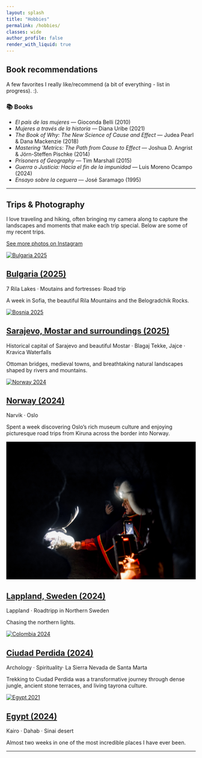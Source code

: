 ```yaml
---
layout: splash
title: "Hobbies"
permalink: /hobbies/
classes: wide
author_profile: false
render_with_liquid: true
---
```


## Book recommendations

A few favorites I really like/recommend (a bit of everything - list in progress). :).

### 📚 Books

- *El país de las mujeres* — Gioconda Belli (2010)  
- *Mujeres a través de la historia* — Diana Uribe (2021)  
- *The Book of Why: The New Science of Cause and Effect* — Judea Pearl & Dana Mackenzie (2018)  
- *Mastering ’Metrics: The Path from Cause to Effect* — Joshua D. Angrist & Jörn-Steffen Pischke (2014)  
- *Prisoners of Geography* — Tim Marshall (2015)  
- *Guerra o Justicia: Hacia el fin de la impunidad* — Luis Moreno Ocampo (2024)  
- *Ensayo sobre la ceguera* — José Saramago (1995)


---

## Trips & Photography

I love traveling and hiking, often bringing my camera along to capture the landscapes and moments that make each trip special. Below are some of my recent trips. 

<p>
  <a class="btn btn--primary" href="https://www.instagram.com/sofiafotossss/" rel="noopener">See more photos on Instagram</a>
</p>


<div class="grid__wrapper">
  <article class="archive__item">
    <a href="#bulgaria-2025" class="archive__item-teaser">
      <img src="/DSC_1170.jpg" alt="Bulgaria 2025">
    </a>
    <h2 class="archive__item-title"><a href="#bulgaria-2025">Bulgaria (2025)</a></h2>
    <p class="page__meta">7 Rila Lakes · Moutains and  fortresses· Road trip</p>
    <p>A week in Sofia, the beautiful Rila Mountains and the Belogradchik Rocks.</p>
  </article>

  <article class="archive__item">
    <a href="#bosnia_2025" class="archive__item-teaser">
      <img src="/DSC_1170.jpg" alt="Bosnia 2025">
    </a>
    <h2 class="archive__item-title"><a href="#sweden_2024">Sarajevo, Mostar and surroundings (2025)</a></h2>
    <p class="page__meta">Historical capital of Sarajevo and beautiful Mostar · Blagaj Tekke, Jajce · Kravica Waterfalls</p>
    <p>Ottoman bridges, medieval towns, and breathtaking natural landscapes shaped by rivers and mountains.</p>
  </article>

   <article class="archive__item">
    <a href="#norway_2024" class="archive__item-teaser">
      <img src="/DSC_0578.jpg" alt="Norway 2024">
    </a>
    <h2 class="archive__item-title"><a href="#norway_2024">Norway (2024)</a></h2>
    <p class="page__meta">Narvik · Oslo</p>
    <p>Spent a week discovering Oslo’s rich museum culture and enjoying picturesque road trips from Kiruna across the border into Norway.</p>
  </article>

</div>


<div class="grid__wrapper">
 <article class="archive__item">
    <a href="#sweden_2024" class="archive__item-teaser">
      <img src="/DSC_0561.jpg" alt="Sweden 2024">
    </a>
    <h2 class="archive__item-title"><a href="#sweden_2024">Lappland, Sweden (2024)</a></h2>
    <p class="page__meta">Lappland · Roadtripp in Northern Sweden</p>
    <p>Chasing the northern lights.</p>
  </article>
  
  <article class="archive__item">
    <a href="#colombia_2024" class="archive__item-teaser">
      <img src="/DSC_0788.jpg" alt="Colombia 2024">
    </a>
    <h2 class="archive__item-title"><a href="#bulgaria-2025">Ciudad Perdida (2024)</a></h2>
    <p class="page__meta">Archology · Spirituality· La Sierra Nevada de Santa Marta</p>
    <p>Trekking to Ciudad Perdida was a transformative journey through dense jungle, ancient stone terraces, and living tayrona culture.</p>
  </article>

   <article class="archive__item">
    <a href="#egypt_2021" class="archive__item-teaser">
      <img src="/DSC_0539.jpg" alt="Egypt 2021">
    </a>
    <h2 class="archive__item-title"><a href="#sweden_2024">Egypt (2024)</a></h2>
    <p class="page__meta">Kairo · Dahab · Sinai desert</p>
    <p>Almost two weeks in one of the most incredible places I have ever been. </p>
  </article>

</div>


---


